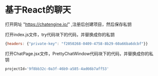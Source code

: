 # 基于React的聊天

打开网址 "<https://chatengine.io/>" ,注册后创建项目，然后保存私钥

打开index.js文件，try代码块下的代码，并替换成你的私钥

```javascript
{headers: {"private-key": "f2050268-0409-4758-8b29-60a66ba6dcbf"}}
```

打开ChatPage.jsx文件，PrettyChatWindow代码块下的代码，并替换成你的私钥

```javascript
projectId='9f8bb32c-0a3f-46b9-a585-4ad66b7aff53'
```
